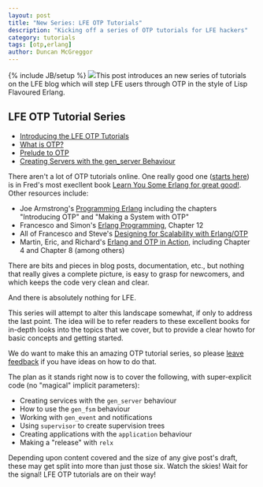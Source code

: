 ```yaml
---
layout: post
title: "New Series: LFE OTP Tutorials"
description: "Kicking off a series of OTP tutorials for LFE hackers"
category: tutorials
tags: [otp,erlang]
author: Duncan McGreggor
---
```

{% include JB/setup %}
<a href="/assets/images/posts/LFE-signal.jpg"><img class="right tiny" src="/assets/images/posts/LFE-signal.jpg" /></a>This post introduces an new series of tutorials on the LFE blog which will step LFE users through OTP in the style of Lisp Flavoured Erlang.

## LFE OTP Tutorial Series

* [Introducing the LFE OTP Tutorials](/tutorials/2015/05/23/1720-new-series-lfe-otp-tutorials/)
* [What is OTP?](/tutorials/2015/05/24/1808-what-is-otp/)
* [Prelude to OTP](/tutorials/2015/05/25/0929-prelude-to-otp/)
* [Creating Servers with the gen_server Behaviour](/tutorials/2015/05/26/1112-creating-servers-with-the-gen_server-behaviour/)

There aren't a lot of OTP tutorials online. One really good one
([starts here](http://learnyousomeerlang.com/what-is-otp#its-the-open-telecom-platform))
is in Fred's most execllent book
[Learn You Some Erlang for great good!](http://learnyousomeerlang.com/). Other
resources include:

* Joe Armstrong's [Programming Erlang](https://pragprog.com/book/jaerlang2/programming-erlang)
  including the chapters "Introducing OTP" and "Making a System with OTP"
* Francesco and Simon's [Erlang Programming](http://shop.oreilly.com/product/9780596518189.do),
  Chapter 12
* All of Francesco and Steve's [Designing for Scalability with Erlang/OTP](http://shop.oreilly.com/product/0636920024149.do)
* Martin, Eric, and Richard's [Erlang and OTP in Action](http://www.manning.com/logan/),
  including Chapter 4 and Chapter 8 (among others)

There are bits and pieces in blog posts, documentation, etc., but nothing that
really gives a complete picture, is easy to grasp for newcomers, and which
keeps the code very clean and clear.

And there is absolutely nothing for LFE.

This series will attempt to alter this landscape somewhat, if only to address
the last point. The idea will be to refer readers to these excellent books for
in-depth looks into the topics that we cover, but to provide a clear howto for
basic concepts and getting started.

We do want to make this an amazing OTP tutorial series, so
please [leave feedback](https://github.com/lfe/blog/issues/7) if you have ideas
on how to do that.

The plan as it stands right now is to cover the following, with super-explicit
code (no "magical" implicit parameters):

* Creating services with the ``gen_server`` behaviour
* How to use the ``gen_fsm`` behaviour
* Working with ``gen_event`` and notifications
* Using ``supervisor`` to create supervision trees
* Creating applications with the ``application`` behaviour
* Making a "release" with ``relx``

Depending upon content covered and the size of any give post's draft, these may
get split into more than just those six. Watch the skies! Wait for the signal!
LFE OTP tutorials are on their way!


